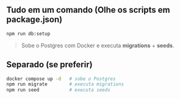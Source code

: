 ## Tudo em um comando (Olhe os scripts em package.json)
```bash
npm run db:setup
````

> Sobe o Postgres com Docker e executa **migrations** + **seeds**.

## Separado (se preferir)

```bash
docker compose up -d   # sobe o Postgres
npm run migrate        # executa migrations
npm run seed           # executa seeds
```